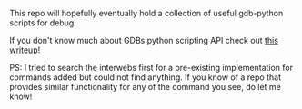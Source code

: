 This repo will hopefully eventually hold a collection of useful gdb-python scripts for debug.

If you don't know much about GDBs python scripting API check out [this writeup](https://github.com/chrisc11/debug-tips/blob/master/gdb/python-linked-list.md)!

PS: I tried to search the interwebs first for a pre-existing implementation for commands added but
could not find anything. If you know of a repo that provides similar functionality for any of the
command you see, do let me know!


